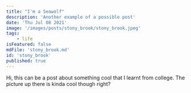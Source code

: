 ```yaml
---
title: "I'm a Seawolf"
description: 'Another example of a possible post'
date: 'Thu Jul 08 2021'
image: '/images/posts/stony_brook/stony_brook.jpeg'
tags:
    - life
isFeatured: false
mdFile: 'stony_brook.md'
id: 'stony_brook'
published: true
---
```


Hi, this can be a post about something cool that I learnt from college. The picture up there is kinda cool though right?
